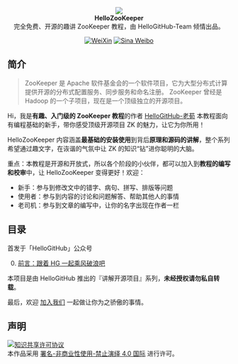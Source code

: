 <p align="center">
  <img src="https://cdn.jsdelivr.net/gh/HelloGitHub-Team/HelloZooKeeper@main/cover.png"/>
  <br><strong>HelloZooKeeper </strong><br>完全免费、开源的趣讲 ZooKeeper 教程，由 HelloGitHub-Team 倾情出品。<br>
</p>

<p align="center">
  <a href="https://cdn.jsdelivr.net/gh/521xueweihan/img@master/hellogithub/logo/weixin.png"><img src="https://img.shields.io/badge/Talk-%E5%BE%AE%E4%BF%A1%E7%BE%A4-brightgreen.svg?style=popout-square" alt="WeiXin"></a>
  <a href="https://weibo.com/hellogithub"><img src="https://img.shields.io/badge/%E6%96%B0%E6%B5%AA-Weibo-red.svg?style=popout-square" alt="Sina Weibo"></a>
</p>

## 简介
> ZooKeeper 是 Apache 软件基金会的一个软件项目，它为大型分布式计算提供开源的分布式配置服务、同步服务和命名注册。 ZooKeeper 曾经是 Hadoop 的一个子项目，现在是一个顶级独立的开源项目。

Hi，我是**有趣、入门级的 ZooKeeper 教程**的作者 [HelloGitHub-老荀](https://github.com/kaixinbaba) 本教程面向有编程基础的新手，带你感受顶级开源项目 ZK 的魅力，让它为你所用！

HelloZooKeeper 内容涵盖**最基础的安装使用**到背后**原理和源码的讲解**，整个系列希望通过趣文字，在诙谐的气氛中让 ZK 的知识“钻”进你聪明的大脑。

重点：本教程是开源和开放式，所以各个阶段的小伙伴，都可以加入到**教程的编写和校审**中，让 HelloZooKeeper 变得更好！欢迎：

- 新手：参与到修改文中的错字、病句、拼写、排版等问题
- 使用者：参与到内容的讨论和问题解答、帮助其他人的事情
- 老司机：参与到文章的编写中，让你的名字出现在作者一栏

## 目录

首发于「HelloGitHub」公众号

0. [前言：跟着 HG 一起乘风破浪吧](/content/0/content.md)


本项目是由 HelloGitHub 推出的『讲解开源项目』系列，**未经授权请勿私自转载**。

最后，欢迎 <a href="https://mp.weixin.qq.com/s/9FUQ2i0HbemwfIj9sa1p0A">加入我们</a> 一起做让你为之骄傲的事情。

## 声明

<a rel="license" href="https://creativecommons.org/licenses/by-nc-nd/4.0/deed.zh"><img alt="知识共享许可协议" style="border-width: 0" src="https://licensebuttons.net/l/by-nc-nd/4.0/88x31.png"></a><br>本作品采用 <a rel="license" href="https://creativecommons.org/licenses/by-nc-nd/4.0/deed.zh">署名-非商业性使用-禁止演绎 4.0 国际</a> 进行许可。




  





